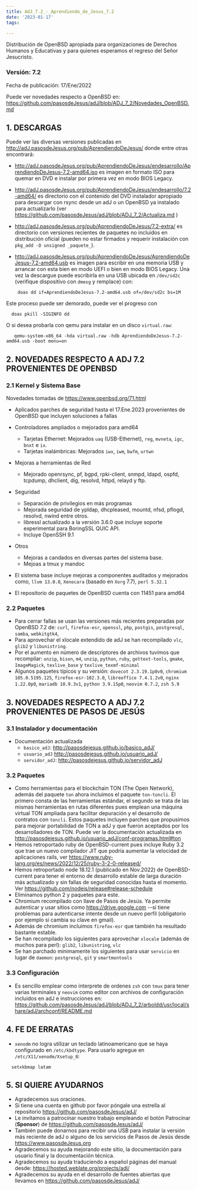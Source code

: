 ```yaml
---
title: AdJ_7.2_-_Aprendiendo_de_Jesus_7.2
date: '2023-01-17'
tags: 

---
```


Distribución de OpenBSD apropiada para organizaciones de Derechos Humanos
y Educativas y para quienes esperamos el regreso del Señor Jesucristo.

### Versión: 7.2
Fecha de publicación: 17/Ene/2022

Puede ver novedades respecto a OpenBSD en:
  <https://github.com/pasosdeJesus/adJ/blob/ADJ_7_2/Novedades_OpenBSD.md>

## 1. DESCARGAS

Puede ver las diversas versiones publicadas en
  <http://adJ.pasosdeJesus.org/pub/AprendiendoDeJesus/> donde entre otras
  encontrará:

* <http://adJ.pasosdeJesus.org/pub/AprendiendoDeJesus/endesarrollo/AprendiendoDeJesus-7.2-amd64.iso> 
  es imagen en formato ISO para quemar en DVD e instalar por primera vez
  en modo BIOS Legacy.
* <http://adJ.pasosdeJesus.org/pub/AprendiendoDeJesus/endesarrollo/7.2-amd64/>
  es directorio con el contenido del DVD instalador apropiado para descargar 
  con rsync desde un adJ o un OpenBSD ya instalado para actualizarlo (ver  
  <https://github.com/pasosdeJesus/adJ/blob/ADJ_7_2/Actualiza.md> )
* <http://adJ.pasosdeJesus.org/pub/AprendiendoDeJesus/7.2-extra/> 
  es directorio con versiones recientes de paquetes no incluidos en 
  distribución oficial (pueden no estar firmados y requerir instalación con 
  `pkg_add -D unsigned _paquete_`).
* <http://adJ.pasosdeJesus.org/pub/AprendiendoDeJesus/AprendiendoDeJesus-7.2-amd64.usb> 
  es imagen para escribir en una memoria USB y arrancar con esta bien en
  modo UEFI o bien en modo BIOS Legacy. Una vez 
  la descargue puede escribirla en una USB ubicada en `/dev/sd2c` 
  (verifique dispositivo con `dmesg` y remplace) con:

       doas dd if=AprendiendoDeJesus-7.2-amd64.usb of=/dev/sd2c bs=1M

 Este proceso puede ser demorado, puede ver el progreso con 

      doas pkill -SIGINFO dd

 O si desea probarla con qemu para instalar en un disco `virtual.raw`:

       qemu-system-x86_64 -hda virtual.raw -hdb AprendiendoDeJesus-7.2-amd64.usb -boot menu=on


## 2. NOVEDADES RESPECTO A ADJ 7.2 PROVENIENTES DE OPENBSD

### 2.1 Kernel y Sistema Base

Novedades tomadas de <https://www.openbsd.org/71.html> 

* Aplicados parches de seguridad hasta el 17.Ene.2023 provenientes de 
  OpenBSD que incluyen soluciones a fallas
* Controladores ampliados o mejorados para amd64
  * Tarjetas Ethernet: Mejorados `uaq` (USB-Ethernet), `reg`, `mvneta`, 
    `igc`, `bnxt` e `ix`.
  * Tarjetas inalámbricas: Mejorados `iwx`, `iwm`, `bwfm`, `urtwn`
* Mejoras a herramientas de Red
  * Mejorado openrsync, pf, bgpd, rpki-client, snmpd, ldapd, ospfd, tcpdump,
    dhclient, dig, resolvd, httpd, relayd y ftp.
* Seguridad
  * Separación de privilegios en más programas
  * Mejorada seguridad de ypldap, dhcpleased, mountd, nfsd, pflogd, 
    resolvd, nwind entre otros.
  * libressl actualizado a la versión 3.6.0 que incluye soporte
    experimental para BoringSSL QUIC API.
  * Incluye OpenSSH 9.1
* Otros
  * Mejoras a candados en diversas partes del sistema base.
  * Mejoas a tmux y mandoc

* El sistema base incluye mejoras a componentes auditados y mejorados 
  como, `llvm 13.0.0`,  `Xenocara` (basado en `Xorg` 7.7),
  `perl 5.32.1` 
* El repositorio de paquetes de OpenBSD cuenta con 11451 para amd64


### 2.2 Paquetes 

* Para cerrar fallas se usan las versiones más recientes preparadas
  por OpenBSD 7.2 de: `curl`, `firefox-esr`, `openssl`, `php`, `postgis`,
  `postgresql`, `samba`, `webkitgtk4`,
* Para aprovechar el xlocale extendido de adJ se han recompilado
  `vlc`, `glib2` y `libunistring`.
* Por el aumento en número de descriptores de archivos tuvimos que
  recompilar: `unzip`, `bison`, `m4`, `unzip`, `python`, `ruby`,
  `gettext-tools`,  `gmake`, `ImageMagick`, 
  `texlive_base` y `texlive_texmf-minimal`
* Algunos paquetes típicos y su versión: `dovecot 2.3.19.1p0v0`,
  `chromium 105.0.5195.125`, `firefox-esr-102.3.0`, 
  `libreoffice 7.4.1.2v0`,
  `nginx 1.22.0p0`, `mariadb 10.9.3v1`,
  `python 3.9.15p0`, `neovim 0.7.2`, `zsh 5.9`


## 3. NOVEDADES RESPECTO A ADJ 7.2 PROVENIENTES DE PASOS DE JESÚS

### 3.1 Instalador y documentación

* Documentación actualizada 
	* `basico_adJ`: 
    <http://pasosdejesus.github.io/basico_adJ/>
  * `usuario_adJ` 
    <http://pasosdejesus.github.io/usuario_adJ/>
  * `servidor_adJ`: 
    <http://pasosdejesus.github.io/servidor_adJ>

### 3.2 Paquetes

* Como herramientas para el blockchain TON (The Open Network), además 
  del paquete `ton` ahora incluimos el paquete `ton-toncli`. El primero 
  consta de las herramientas estándar, el segundo se trata de las mismas 
  herramientas en rutas diferentes pues emplean una máquina virtual TON 
  ampliada para facilitar depuración y el desarrollo de contratos con 
  `toncli`. Estos paquetes incluyen parches que propusimos para mejorar
  portabilidad de TON a adJ y que fueron aceptados por los desarrolladores
  de TON. Puede ver la documentación actualizada en
  <http://pasosdejesus.github.io/usuario_adJ/conf-programas.html#ton>
* Hemos retroportado ruby de OpenBSD-current pues incluye Ruby 3.2 que
  trae un nuevo compilador JIT que podría aumentar la velocidad de
  aplicaciones rails, ver
  <https://www.ruby-lang.org/es/news/2022/12/25/ruby-3-2-0-released/>
* Hemos retroportado node 18.12.1 (publicado en Nov.2022) de OpenBSD-current 
  para tener el entorno de desarrollo estable de larga duración más 
  actualizado y sin fallas de seguridad conocidas hasta el momento. Ver
  <https://github.com/nodejs/release#release-schedule>
* Eliminamos python 2 y paquetes para este.
* Chromium recompilado con llave de Pasos de Jesús.  Ya permite autenticar
  y usar sitios como <https://drive.google.com>  --si tiene problemas para
  autenticarse intente desde un nuevo perfil (obligatorio por ejemplo si 
  cambia su clave en gmail).
* Además de chromium incluimos `firefox-esr` que también ha resultado
  bastante estable.
* Se han recompilado los siguientes para aprovechar `xlocale` (además de muchos
  para perl): `glib2`, `libunistring`, `vlc`
* Se han parchado minimamente los siguientes para usar `servicio` en lugar
  de `daemon`: `postgresql`, `git` y `smartmontools`

### 3.3 Configuración

* Es sencillo emplear como interprete de ordenes `zsh` con `tmux` para
  tener varias terminales y `neovim` como editor con archivos de 
  configuración incluidos en adJ e instrucciones en:  
  <https://github.com/pasosdeJesus/adJ/blob/ADJ_7_2/arboldd/usr/local/share/adJ/archconf/README.md>

## 4. FE DE ERRATAS

- `xenodm` no logra utilizar un teclado latinoamericano que se haya
  configurado en `/etc/kbdtype`.  Para usarlo
  agregue en `/etc/X11/xenodm/Xsetup_0`:
```
  setxkbmap latam
```

## 5. SI QUIERE AYUDARNOS

* Agradecemos sus oraciones.
* Si tiene una cuenta en github por favor póngale una estrella al
  repositorio <https://github.com/pasosdeJesus/adJ/>
* Le invitamos a patrocinar nuestro trabajo empleando el botón
  Patrocinar (__Sponsor__) de <https://github.com/pasosdeJesus/adJ/>
* También puede donarnos para recibir una USB para instalar la
  versión más reciente de adJ o alguno de los servicios de Pasos
  de Jesús desde <https://www.pasosdeJesus.org>
* Agradecemos su ayuda mejorando este sitio, la documentación
  para usuario final y la documentación técnica.
* Agradecemos su ayuda traduciendo a español páginas del
  manual desde: <https://hosted.weblate.org/projects/adj/>
* Agradecemos su ayuda en el desarrollo de fuentes abiertas que llevamos
  en <https://github.com/pasosdeJesus/adJ/>
